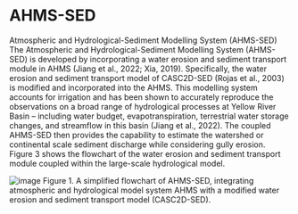 # AHMS-SED
Atmospheric and Hydrological-Sediment Modelling System (AHMS-SED)
The Atmospheric and Hydrological-Sediment Modelling System (AHMS-SED) is developed by incorporating a water erosion and sediment transport module in AHMS (Jiang et al., 2022; Xia, 2019). Specifically, the water erosion and sediment transport model of CASC2D-SED (Rojas et al., 2003) is modified and incorporated into the AHMS. This modelling system accounts for irrigation and has been shown to accurately reproduce the observations on a broad range of hydrological processes at Yellow River Basin – including water budget, evapotranspiration, terrestrial water storage changes, and streamflow in this basin (Jiang et al., 2022). The coupled AHMS-SED then provides the capability to estimate the watershed or continental scale sediment discharge while considering gully erosion. Figure 3 shows the flowchart of the water erosion and sediment transport module coupled within the large-scale hydrological model.


![image](https://github.com/JiangCong1990/AHMS-SED/assets/43998223/af2e6437-ea0f-49a7-a9ee-c646d85dbaf8)
Figure 1. A simplified flowchart of AHMS-SED, integrating atmospheric and hydrological model system AHMS with a modified water erosion and sediment transport model (CASC2D-SED).
